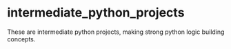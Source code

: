 # intermediate_python_projects
These are intermediate python projects, making strong python logic building concepts.  
